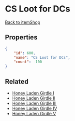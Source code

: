 # CS Loot for DCs

<no description available>

[Back to itemShop](../item-shops.md)

## Properties

```json
{
    "id": 600,
    "name": "CS Loot for DCs",
    "count": -100
}
```

## Related

- [Honey Laden Girdle I](../items/18327-honey-laden-girdle-i.md)
- [Honey Laden Girdle II](../items/18328-honey-laden-girdle-ii.md)
- [Honey Laden Girdle III](../items/18329-honey-laden-girdle-iii.md)
- [Honey Laden Girdle IV](../items/18330-honey-laden-girdle-iv.md)
- [Honey Laden Girdle V](../items/18331-honey-laden-girdle-v.md)

